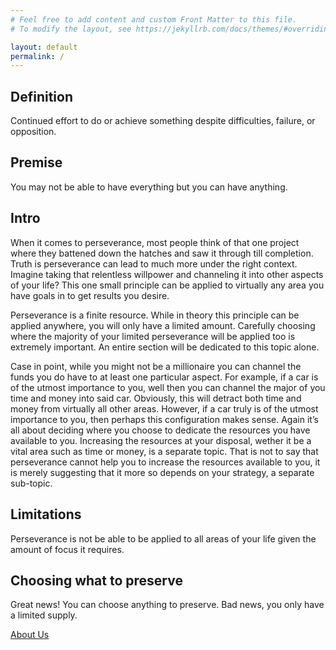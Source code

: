 ```yaml
---
# Feel free to add content and custom Front Matter to this file.
# To modify the layout, see https://jekyllrb.com/docs/themes/#overriding-theme-defaults

layout: default
permalink: /
---
```


## Definition
Continued effort to do or achieve something despite difficulties, failure, or opposition.

## Premise
You may not be able to have everything but you can have anything. 

## Intro
When it comes to perseverance, most people think of that one project where they battened down the hatches and saw it through till completion. Truth is perseverance can lead to much more under the right context. Imagine taking that relentless willpower and channeling it into other aspects of your life? This one small principle can be applied to virtually any area you have goals in to get results you desire. 

Perseverance is a finite resource. While in theory this principle can be applied anywhere, you will only have a limited amount. Carefully choosing where the majority of your limited perseverance will be applied too is extremely important. An entire section will be dedicated to this topic alone.

Case in point, while you might not be a millionaire you can channel the funds you do have to at least one particular aspect. For example, if a car is of the utmost importance to you, well then you can channel the major of you time and money into said car. Obviously, this will detract both time and money from virtually all other areas. However, if a car truly is of the utmost importance to you, then perhaps this configuration makes sense. Again it’s all about deciding where you choose to dedicate the resources you have available to you. Increasing the resources at your disposal, wether it be a vital area such as time or money, is a separate topic. That is not to say that perseverance cannot help you to increase the resources available to you, it is merely suggesting that it more so depends on your strategy, a separate sub-topic.

## Limitations
Perseverance is not be able to be applied to all areas of your life given the amount of focus it requires.

## Choosing what to preserve
Great news! You can choose anything to preserve. Bad news, you only have a limited supply. 

[About Us](/about)